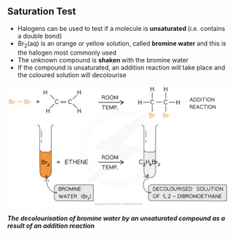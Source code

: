 Saturation Test
---------------

* Halogens can be used to test if a molecule is <b>unsaturated </b>(i.e. contains a double bond)
* Br<sub>2</sub>(aq) is an orange or yellow solution, called <b>bromine water </b>and this is the halogen most commonly used
* The unknown compound is <b>shaken </b>with the bromine water
* If the compound is unsaturated, an addition reaction will take place and the coloured solution will decolourise

![Hydrocarbons Bromine Water, downloadable AS & A Level Chemistry revision notes](3.2-Hydrocarbons-Bromine-Water.png)

<i><b>The decolourisation of bromine water by an unsaturated compound as a result of an addition reaction</b></i>